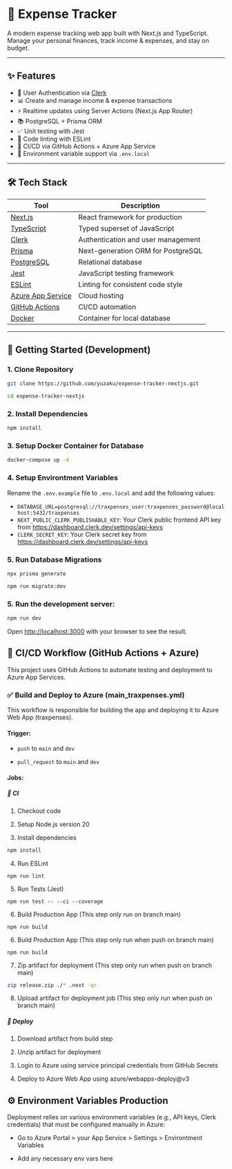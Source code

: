 # 💸 Expense Tracker

A modern expense tracking web app built with Next.js and TypeScript. Manage your personal finances, track income & expenses, and stay on budget.

---

## ✨ Features

- 🔐 User Authentication via [Clerk](https://clerk.dev)
- 📊 Create and manage income & expense transactions
- ⚡ Realtime updates using Server Actions (Next.js App Router)
- 📚 PostgreSQL + Prisma ORM
- ✅ Unit testing with Jest
- 🧹 Code linting with ESLint
- 🚀 CI/CD via GitHub Actions + Azure App Service
- 🔐 Environment variable support via `.env.local`

---

## 🛠️ Tech Stack

| Tool            | Description                            |
|-----------------|----------------------------------------|
| [Next.js](https://nextjs.org/)        | React framework for production          |
| [TypeScript](https://www.typescriptlang.org/) | Typed superset of JavaScript          |
| [Clerk](https://clerk.dev)           | Authentication and user management     |
| [Prisma](https://www.prisma.io/)     | Next-generation ORM for PostgreSQL     |
| [PostgreSQL](https://www.postgresql.org/) | Relational database                     |
| [Jest](https://jestjs.io/)           | JavaScript testing framework           |
| [ESLint](https://eslint.org/)        | Linting for consistent code style      |
| [Azure App Service](https://azure.microsoft.com/en-us/products/app-service/) | Cloud hosting                          |
| [GitHub Actions](https://github.com/features/actions) | CI/CD automation                       |
|[Docker](https://www.docker.com/) | Container for local database

---

## 🚀 Getting Started (Development)

### 1. Clone Repository
```bash
git clone https://github.com/yuzaku/expense-tracker-nextjs.git
```
```bash
cd expense-tracker-nextjs
```

### 2. Install Dependencies
```bash
npm install
```

### 3. Setup Docker Container for Database
```bash
docker-compose up -d 
```

### 4. Setup Environtment Variables
Rename the `.env.example` file to `.env.local` and add the following values:

- `DATABASE_URL=postgresql://traxpenses_user:traxpenses_password@localhost:5432/traxpenses`
- `NEXT_PUBLIC_CLERK_PUBLISHABLE_KEY`: Your Clerk public frontend API key from https://dashboard.clerk.dev/settings/api-keys
- `CLERK_SECRET_KEY`: Your Clerk secret key from https://dashboard.clerk.dev/settings/api-keys

### 5. Run Database Migrations
```bash
npx prisma generate
```
```bash
npm run migrate:dev
```

### 5. Run the development server:
```bash
npm run dev
```
Open [http://localhost:3000](http://localhost:3000) with your browser to see the result.

## 🚀 CI/CD Workflow (GitHub Actions + Azure)

This project uses GitHub Actions to automate testing and deployment to Azure App Services.

### ✅ Build and Deploy to Azure (main_traxpenses.yml)
This workflow is responsible for building the app and deploying it to Azure Web App (traxpenses).

#### Trigger:

- ```push``` to ```main``` and ```dev```

- ```pull_request``` to ```main``` and ```dev```

#### Jobs:

##### 🔧 CI

1. Checkout code

2. Setup Node.js version 20

3. Install dependencies
```bash
npm install
```

4. Run ESLint
```
npm run lint
```

5. Run Tests (Jest)
```
npm run test -- --ci --coverage
```

6. Build Production App (This step only run on branch main)
```
npm run build
```

6. Build Production App (This step only run when push on branch main)
```
npm run build
```

7. Zip artifact for deployment (This step only run when push on branch main)
```bash
zip release.zip ./* .next -qr
```

8. Upload artifact for deployment job (This step only run when push on branch main)

##### 🚀 Deploy

1. Download artifact from build step

2. Unzip artifact for deployment

3. Login to Azure using service principal credentials from GitHub Secrets

4. Deploy to Azure Web App using azure/webapps-deploy@v3

## ⚙️ Environment Variables Production

Deployment relies on various environment variables (e.g., API keys, Clerk credentials) that must be configured manually in Azure:

- Go to Azure Portal > your App Service > Settings > Environtment Variables

- Add any necessary env vars here
